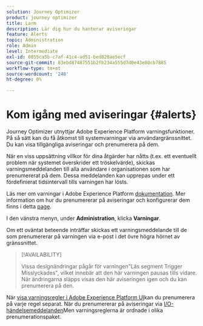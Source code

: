```yaml
---
solution: Journey Optimizer
product: journey optimizer
title: Larm
description: Lär dig hur du hanterar aviseringar
feature: Alerts
topic: Administration
role: Admin
level: Intermediate
exl-id: 0855ca5b-c7af-41c4-ad51-bed820ae5ecf
source-git-commit: 83ebd87487551b2fb234a555d7d0e43e80cb7885
workflow-type: tm+mt
source-wordcount: '248'
ht-degree: 0%

---
```


# Kom igång med aviseringar {#alerts}

Journey Optimizer utnyttjar Adobe Experience Platform varningsfunktioner. På så sätt kan du få åtkomst till systemvarningar via användargränssnittet. Du kan visa tillgängliga aviseringar och prenumerera på dem.

När en viss uppsättning villkor för dina åtgärder har nåtts (t.ex. ett eventuellt problem när systemet överskrider ett tröskelvärde), skickas varningsmeddelanden till alla användare i organisationen som har prenumererat på dem. Dessa meddelanden kan upprepas under ett fördefinierat tidsintervall tills varningen har lösts.

Läs mer om varningar i Adobe Experience Platform [dokumentation](https://experienceleague.adobe.com/docs/experience-platform/observability/alerts/overview.html).
Mer information om hur du prenumererar på aviseringar och konfigurerar dem finns i detta [page](https://experienceleague.adobe.com/docs/experience-platform/observability/alerts/ui.html).

I den vänstra menyn, under **Administration**, klicka **Varningar**.

<!--A pre-configured alert for Journey Optimizer is available. This alert will warn you if a read segment node has not processed any profile during the defined time frame.

![](assets/alerts1.png)-->

Om ett oväntat beteende inträffar skickas ett varningsmeddelande till de som prenumererar på varningen via e-post i det övre högra hörnet av gränssnittet.

<!--![](assets/alerts2.png)-->

>[!AVAILABILITY]
>
>Vissa designändringar pågår för varningen&quot;Läs segment Trigger Misslyckades&quot;, vilket innebär att den här varningen pausas tills vidare. När ändringarna släpps visas den här aviseringen igen och du kan prenumerera på den.

När [visa varningsregler i Adobe Experience Platform UI](https://experienceleague.adobe.com/docs/experience-platform/observability/alerts/ui.html)kan du prenumerera på varje regel separat. När du prenumererar på aviseringar via [I/O-händelsemeddelanden](https://experienceleague.adobe.com/docs/experience-platform/observability/alerts/subscribe.html)Men varningsreglerna är ordnade i olika prenumerationspaket.

<!--The I/O event subscription name corresponding to the Read segment alert is: "Journey read segment Delays, Failures and Errors".

>[!WARNING]
>
>These alerts apply only to live journeys. Alerts will not be triggered for journeys in test mode.-->
